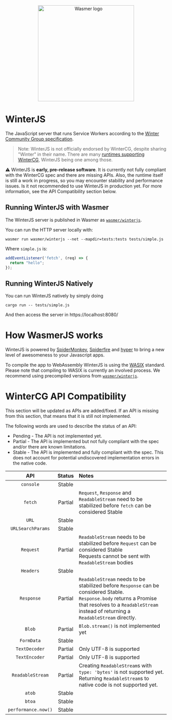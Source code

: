 <div align="center">
  <a href="https://winterjs.org" target="_blank">
    <picture>
      <source srcset="https://raw.githubusercontent.com/wasmerio/winterjs/main/assets/logo.png"  media="(prefers-color-scheme: dark)">
      <img width="300" src="https://raw.githubusercontent.com/wasmerio/winterjs/main/assets/logo.png" alt="Wasmer logo">
    </picture>
  </a>
</div>

# WinterJS

The JavaScript server that runs Service Workers according to the [Winter Community Group specification](https://wintercg.org/).

> Note: WinterJS is not officially endorsed by WinterCG, despite sharing "Winter" in their name. There are many [runtimes supporting WinterCG](https://runtime-keys.proposal.wintercg.org/), WinterJS being one among those.

⚠️ WinterJS is **early, pre-release software**. It is currently not fully compliant with the WinterCG spec and there are missing APIs. Also, the runtime itself is still a work in progress, so you may encounter stability and performance issues. Is it not recommended to use WinterJS in production yet.
For more information, see the API Compatibility section below.

## Running WinterJS with Wasmer

The WinterJS server is published in Wasmer as [`wasmer/winterjs`](https://wasmer.io/wasmer/winterjs).

You can run the HTTP server locally with:

```shell
wasmer run wasmer/winterjs --net --mapdir=tests:tests tests/simple.js
```

Where `simple.js` is:

```js
addEventListener('fetch', (req) => {
  return "hello";
});
```

## Running WinterJS Natively

You can run WinterJS natively by simply doing

```shell
cargo run -- tests/simple.js
```

And then access the server in https://localhost:8080/

# How WasmerJS works

WinterJS is powered by [SpiderMonkey](https://spidermonkey.dev/), [Spiderfire](https://github.com/Redfire75369/spiderfire) and [hyper](https://hyper.rs/)
to bring a new level of awesomeness to your Javascript apps.

To compile the app to WebAssembly WinterJS is using the [WASIX](https://wasix.org) standard. Please note that compiling to WASIX is currently an involved process. We recommend using precompiled versions from [`wasmer/winterjs`](https://wasmer.io/wasmer/winterjs).

# WinterCG API Compatibility

This section will be updated as APIs are added/fixed.
If an API is missing from this section, that means that it is still not implemented.

The following words are used to describe the status of an API:

* Pending - The API is not implemented yet.
* Partial - The API is implemented but not fully compliant with the spec and/or there are known limitations.
* Stable - The API is implemented and fully compliant with the spec. This does not account for potential undiscovered implementation errors in the native code.

|API|Status|Notes|
|:-:|:-:|:--|
|`console`|Stable|
|`fetch`|Partial|`Request`, `Response` and `ReadableStream` need to be stabilized before `fetch` can be considered Stable
|`URL`|Stable|
|`URLSearchParams`|Stable|
|`Request`|Partial|`ReadableStream` needs to be stabilized before `Request` can be considered Stable<br/>Requests cannot be sent with `ReadableStream` bodies
|`Headers`|Stable|
|`Response`|Partial|`ReadableStream` needs to be stabilized before `Response` can be considered Stable.<br/>`Response.body` returns a Promise that resolves to a `ReadableStream` instead of returning a `ReadableStream` directly.
|`Blob`|Partial|`Blob.stream()` is not implemented yet
|`FormData`|Stable|
|`TextDecoder`|Partial|Only UTF-8 is supported|
|`TextEncoder`|Partial|Only UTF-8 is supported|
|`ReadableStream`|Partial|Creating `ReadableStream`s with `type: 'bytes'` is not supported yet.<br/>Returning `ReadableStream`s to native code is not supported yet.
|`atob`|Stable|
|`btoa`|Stable|
|`performance.now()`|Stable|
